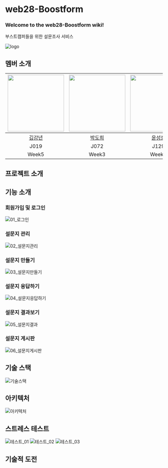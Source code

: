 # web28-Boostform

### Welcome to the web28-Boostform wiki!
부스트캠퍼들을 위한 설문조사 서비스

![logo](https://user-images.githubusercontent.com/20670685/207753069-eb27836c-22cd-4e24-a896-69c12e4d830d.png)


## 멤버 소개

|<img width="180" height="180" src="https://user-images.githubusercontent.com/20670685/207751331-3e1762cd-ebc2-4056-87aa-7e6ab959d666.png" />|<img width="180" height="180" src="https://user-images.githubusercontent.com/20670685/207751329-50816106-0bf1-4776-9932-c7baa42fcec0.png" />|<img width="180" height="180" src="https://user-images.githubusercontent.com/20670685/207751328-4d3f152b-3b63-4240-b791-9ce9ac92579f.jpg" />|<img width="180" height="180" src="https://user-images.githubusercontent.com/20670685/207751305-757353d0-31e5-4861-b958-51c9e179f777.jpg" />|
|:---:|:---:|:---:|:---:|
| [김강년](https://github.com/KangNyeonKim) | [박도희](https://github.com/dohpark) | [윤성호](https://github.com/beepbipbp) | [임현택](https://github.com/gotoERROR00111011) |
| J019 | J072 | J129 | J170 |
| Week5 | Week3 | Week4 | Week2 |

## 프로젝트 소개


## 기능 소개

### 회원가입 및 로그인
![01_로그인](https://user-images.githubusercontent.com/20670685/207753378-5bcf00a3-0d25-4003-8d8e-c3405b0e18bd.gif)

### 설문지 관리
![02_설문지관리](https://user-images.githubusercontent.com/20670685/207753393-31f68232-6117-4e0c-be32-8a6e7e655227.gif)

### 설문지 만들기
![03_설문지만들기](https://user-images.githubusercontent.com/20670685/207753440-ac5cf7c1-357b-404b-b808-9f108b41a4e2.gif)

### 설문지 응답하기
![04_설문지응답하기](https://user-images.githubusercontent.com/20670685/207753472-78ce1f35-45e1-46ef-8d16-09bb6af24236.gif)

### 설문지 결과보기
![05_설문지결과](https://user-images.githubusercontent.com/20670685/207753492-26eecdb0-a32b-476b-b127-5d9e14c7604f.gif)

### 설문지 게시판
![06_설문지게시판](https://user-images.githubusercontent.com/20670685/207753511-8bc9df98-6047-4133-a02a-2abc41c7fbd1.gif)

## 기술 스택
![기술스택](https://user-images.githubusercontent.com/20670685/207753549-71690d73-f9ce-4f42-b4ab-8aa8ddc932e6.png)

## 아키텍처
![아키텍처](https://user-images.githubusercontent.com/20670685/207753562-6c5a95a9-a0a7-482d-a134-7029fb3f3888.png)

## 스트레스 테스트
![테스트_01](https://user-images.githubusercontent.com/20670685/207753584-7022164c-b217-44f7-89d1-d6bdfc510135.gif)
![테스트_02](https://user-images.githubusercontent.com/20670685/207753581-e6a934cb-07bc-4e6a-b12d-c4cede965761.png)
![테스트_03](https://user-images.githubusercontent.com/20670685/207753579-4046cb0d-6494-4376-ae24-610cc51d46a0.png)

## 기술적 도전
